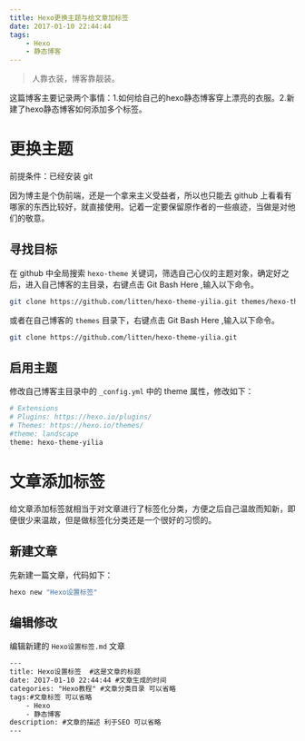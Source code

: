 ```yaml
---
title: Hexo更换主题与给文章加标签
date: 2017-01-10 22:44:44
tags:
    - Hexo
    - 静态博客
---
```


> 人靠衣装，博客靠靓装。

这篇博客主要记录两个事情：1.如何给自己的hexo静态博客穿上漂亮的衣服。2.新建了hexo静态博客如何添加多个标签。

<!-- more -->

# 更换主题

前提条件：已经安装 git

因为博主是个伪前端，还是一个拿来主义受益者，所以也只能去 github 上看看有哪家的东西比较好，就直接使用。记着一定要保留原作者的一些痕迹，当做是对他们的敬意。

## 寻找目标
在 github 中全局搜索 `hexo-theme` 关键词，筛选自己心仪的主题对象，确定好之后，进入自己博客的主目录，右键点击 Git Bash Here ,输入以下命令。
``` bash
git clone https://github.com/litten/hexo-theme-yilia.git themes/hexo-theme-yilia
```
或者在自己博客的 `themes` 目录下，右键点击 Git Bash Here ,输入以下命令。
``` bash
git clone https://github.com/litten/hexo-theme-yilia.git
```

## 启用主题
修改自己博客主目录中的 `_config.yml` 中的 theme 属性，修改如下：
``` bash
# Extensions
# Plugins: https://hexo.io/plugins/
# Themes: https://hexo.io/themes/
#theme: landscape
theme: hexo-theme-yilia
```

# 文章添加标签
给文章添加标签就相当于对文章进行了标签化分类，方便之后自己温故而知新，即便很少来温故，但是做标签化分类还是一个很好的习惯的。

## 新建文章
先新建一篇文章，代码如下：
``` bash
hexo new "Hexo设置标签"
```

## 编辑修改
编辑新建的 `Hexo设置标签.md` 文章
``` html
---
title: Hexo设置标签  #这是文章的标题
date: 2017-01-10 22:44:44 #文章生成的时间
categories: "Hexo教程" #文章分类目录 可以省略
tags:#文章标签 可以省略
    - Hexo
    - 静态博客
description: #文章的描述 利于SEO 可以省略
---
```
